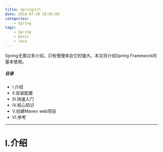 ```yaml
---
title: Spring入门
date: 2018-07-30 19:01:09
categories:
    - Spring
tags:
    - Spring
    - Basic
    - Java
---
```


Spring无需过多介绍，只有慢慢体会它的强大。本文将介绍Spring Framework的基本使用。

<!-- more -->

##### 目录
+ I.介绍
+ II.安装配置
+ III.快速入门
+ IV.核心知识
+ V.创建Maven web项目
+ VI.参考

---

# I.介绍